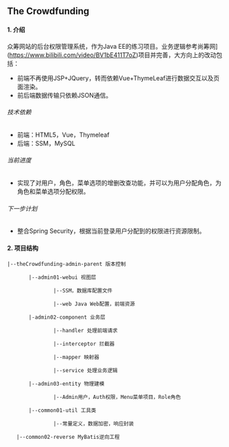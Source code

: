 ## The Crowdfunding

#### 1. 介绍

众筹网站的后台权限管理系统，作为Java EE的练习项目。业务逻辑参考尚筹网](https://www.bilibili.com/video/BV1bE411T7oZ)项目并完善，大方向上的改动包括：

- 前端不再使用JSP+JQuery，转而依赖Vue+ThymeLeaf进行数据交互以及页面渲染。
- 前后端数据传输只依赖JSON通信。

###### 技术依赖

- 前端：HTML5，Vue，Thymeleaf
- 后端：SSM，MySQL

###### 当前进度

- 实现了对用户，角色，菜单选项的增删改查功能，并可以为用户分配角色，为角色和菜单选项分配权限。

###### 下一步计划

- 整合Spring Security，根据当前登录用户分配到的权限进行资源限制。

#### 2. 项目结构

```
|--theCrowdfunding-admin-parent 版本控制

​		|--admin01-webui 视图层

​				|--SSM，数据库配置文件

​				|--web Java Web配置，前端资源

​		|-admin02-component 业务层

​				|--handler 处理前端请求

​				|--interceptor 拦截器

​				|--mapper 映射器

​				|--service 处理业务逻辑

​		|--admin03-entity 物理建模

​				|--Admin用户，Auth权限，Menu菜单项目，Role角色

​		|--common01-util 工具类

​				|--常量定义，数据加密，响应封装

​   |--common02-reverse MyBatis逆向工程
```

